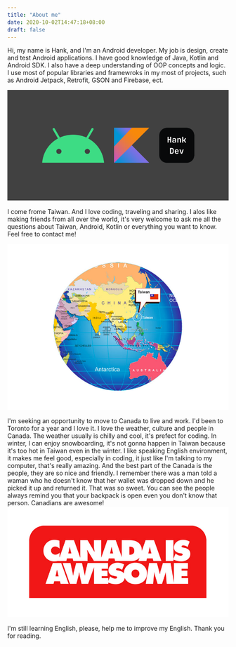 ```yaml
---
title: "About me"
date: 2020-10-02T14:47:18+08:00
draft: false
---
```


Hi, my name is Hank, and I'm an Android developer. My job is design, create and test Android applications. I have good knowledge of Java, Kotlin and Android SDK.
I also have a deep understanding of OOP concepts and logic. I use most of popular libraries and framewroks in my most of projects, such as Android Jetpack, Retrofit, GSON and Firebase, ect.

![](/about/hankdev.png)

I come frome Taiwan. And I love coding, traveling and sharing. I alos like making friends from all over the world, it's very welcome to ask me all the questions about Taiwan, Android, Kotlin or everything you want to know. Feel free to contact me!

![Where is Taiwan](/about/where_is_taiwan.png)

I'm seeking an opportunity to move to Canada to live and work. I'd been to Toronto for a year and I love it. I love the weather, culture and people in Canada. The weather usually is chilly and cool, it's prefect for coding. In winter, I can enjoy snowboarding, it's not gonna happen in Taiwan because it's too hot in Taiwan even in the winter. I like speaking English environment, it makes me feel good, especially in coding, it just like I'm talking to my computer, that's really amazing. And the best part of the Canada is the people, they are so nice and friendly. I remember there was a man told a waman who he doesn't know that her wallet was dropped down and he picked it up and returned it. That was so sweet. You can see the people always remind you that your backpack is open even you don't know that person. Canadians are awesome!
![Canada is awesome](/about/canada_is_awesome.png)

I'm still learning English, please, help me to improve my English. Thank you for reading.